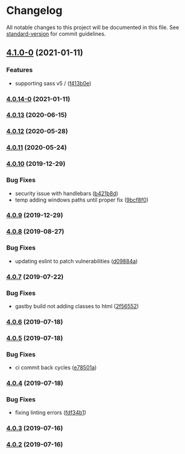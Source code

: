 # Changelog

All notable changes to this project will be documented in this file. See [standard-version](https://github.com/conventional-changelog/standard-version) for commit guidelines.

## [4.1.0-0](https://github.com/debens/gatsby-plugin-scss-typescript/compare/v4.0.14-0...v4.1.0-0) (2021-01-11)


### Features

* supporting sass v5 / ([f413b0e](https://github.com/debens/gatsby-plugin-scss-typescript/commit/f413b0e95449515c17fc8e899e9cc0d99a8d71f3))

### [4.0.14-0](https://github.com/debens/gatsby-plugin-scss-typescript/compare/v4.0.13...v4.0.14-0) (2021-01-11)

### [4.0.13](https://github.com/debens/gatsby-plugin-scss-typescript/compare/v4.0.12...v4.0.13) (2020-06-15)

### [4.0.12](https://github.com/debens/gatsby-plugin-scss-typescript/compare/v4.0.11...v4.0.12) (2020-05-28)

### [4.0.11](https://github.com/debens/gatsby-plugin-scss-typescript/compare/v4.0.10...v4.0.11) (2020-05-24)

### [4.0.10](https://github.com/debens/gatsby-plugin-scss-typescript/compare/v4.0.8...v4.0.10) (2019-12-29)


### Bug Fixes

* security issue with handlebars ([b421b8d](https://github.com/debens/gatsby-plugin-scss-typescript/commit/b421b8ddda0f467865d5f7c31b2105a3ad66d44f))
* temp adding windows paths until proper fix ([9bcf8f0](https://github.com/debens/gatsby-plugin-scss-typescript/commit/9bcf8f07c09f9adaf0df21621cc0c75bffb19c41))

### [4.0.9](https://github.com/debens/gatsby-plugin-scss-typescript/compare/v4.0.8...v4.0.9) (2019-12-29)



### [4.0.8](https://github.com/debens/gatsby-plugin-scss-typescript/compare/v4.0.7...v4.0.8) (2019-08-27)


### Bug Fixes

* updating eslint to patch vulnerabilities ([d09884a](https://github.com/debens/gatsby-plugin-scss-typescript/commit/d09884a))



### [4.0.7](https://github.com/debens/gatsby-plugin-scss-typescript/compare/v4.0.6...v4.0.7) (2019-07-22)


### Bug Fixes

* gastby build not adding classes to html ([2f56552](https://github.com/debens/gatsby-plugin-scss-typescript/commit/2f56552))



### [4.0.6](https://github.com/debens/gatsby-plugin-scss-typescript/compare/v4.0.4...v4.0.6) (2019-07-18)

### [4.0.5](https://github.com/debens/gatsby-plugin-scss-typescript/compare/v4.0.4...v4.0.5) (2019-07-18)

### Bug Fixes

-   ci commit back cycles ([e78501a](https://github.com/debens/gatsby-plugin-scss-typescript/commit/e78501a))

### [4.0.4](https://github.com/debens/gatsby-plugin-scss-typescript/compare/v4.0.3...v4.0.4) (2019-07-18)

### Bug Fixes

-   fixing linting errors ([fdf34b1](https://github.com/debens/gatsby-plugin-scss-typescript/commit/fdf34b1))

### [4.0.3](https://github.com/debens/gatsby-plugin-scss-typescript/compare/v4.0.2...v4.0.3) (2019-07-16)

### [4.0.2](https://github.com/debens/gatsby-plugin-scss-typescript/compare/v1.0.2...v4.0.2) (2019-07-16)
